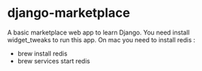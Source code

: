 # django-marketplace
A basic marketplace web app to learn Django.
You need install widget_tweaks to run this app. 
On mac you need to install redis :
- brew install redis
- brew services start redis






